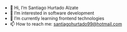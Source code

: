 - 👋 Hi, I’m Santiago Hurtado Alzate
- 👀 I’m interested in software development
- 🌱 I’m currently learning frontend technologies
- 📫 How to reach me: santiagohurtado99@hotmail.com

<!---
xSantiago21/xSantiago21 is a ✨ special ✨ repository because its `README.md` (this file) appears on your GitHub profile.
You can click the Preview link to take a look at your changes.

- 👋 Hi, I’m @xSantiago21
- 👀 I’m interested in ...
- 🌱 I’m currently learning ...
- 💞️ I’m looking to collaborate on ...
- 📫 How to reach me ...

--->
